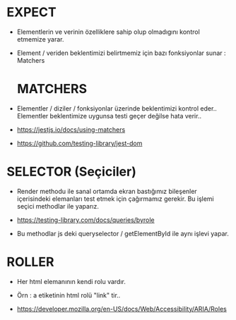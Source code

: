 # EXPECT

- Elementlerin ve verinin özelliklere sahip olup olmadıgını kontrol etmemize yarar.

- Element / veriden beklentimizi belirtmemiz için bazı fonksiyonlar sunar : Matchers

  # MATCHERS

- Elementler / diziler / fonksiyonlar üzerinde beklentimizi kontrol eder..
  Elementler beklentimize uygunsa testi geçer değilse hata verir..

- https://jestjs.io/docs/using-matchers

- https://github.com/testing-library/jest-dom

# SELECTOR (Seçiciler)

- Render methodu ile sanal ortamda ekran bastığımız bileşenler içerisindeki elemanları test etmek için çağırmamız gerekir. Bu işlemi seçici methodlar ile yaparız.

- https://testing-library.com/docs/queries/byrole

- Bu methodlar js deki queryselector / getElementById ile aynı işlevi yapar.

# ROLLER

- Her html elemanının kendi rolu vardır.

- Örn : a etiketinin html rolü "link" tir..

- https://developer.mozilla.org/en-US/docs/Web/Accessibility/ARIA/Roles
